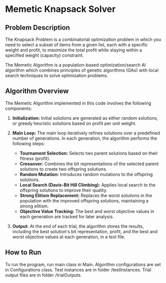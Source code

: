 # Memetic Knapsack Solver

## Problem Description
The Knapsack Problem is a combinatorial optimization problem in which you need to select a subset of items from a given list, each with a specific weight and profit, to maximize the total profit while staying within a specified weight (capacity) constraint.

The Memetic Algorithm is a population-based optimization/search AI algorithm which combines principles of genetic algorithms (GAs) with local search techniques to solve optimization problems.

## Algorithm Overview
The Memetic Algorithm implemented in this code involves the following components:

1. **Initialization:** Initial solutions are generated as either random solutions, or greedy heuristic solutions based on profit per unit weight.

2. **Main Loop:** The main loop iteratively refines solutions over a predefined number of generations. In each generation, the algorithm performs the following steps:

   - **Tournament Selection:** Selects two parent solutions based on their fitness (profit).
   - **Crossover:** Combines the bit representations of the selected parent solutions to create two offspring solutions.
   - **Random Mutation:** Introduces random mutations to the offspring solutions.
   - **Local Search (Davis-Bit Hill Climbing):** Applies local search to the offspring solutions to improve their quality.
   - **Strong Elitism Replacement:** Replaces the worst solutions in the population with the improved offspring solutions, maintaining a strong elitism.
   - **Objective Value Tracking:** The best and worst objective values in each generation are tracked for later analysis.

3. **Output:** At the end of each trial, the algorithm stores the results, including the best solution's bit representation, profit, and the best and worst objective values at each generation, in a text file.

## How to Run
To run the program, run main class in Main. Algorithm configurations are set in Configurations class. Test instances are in folder /testInstances. Trial output files are in folder /trialOutputs.